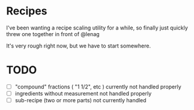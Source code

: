 # Recipes

I've been wanting a recipe scaling utility for a while, so finally just quickly
threw one together in front of @lenag

It's very rough right now, but we have to start somewhere.

# TODO

- [ ] "compound" fractions ( "1 1/2", etc ) currently not handled properly
- [ ] ingredients without measurement not handled properly
- [ ] sub-recipe (two or more parts) not currently handled
